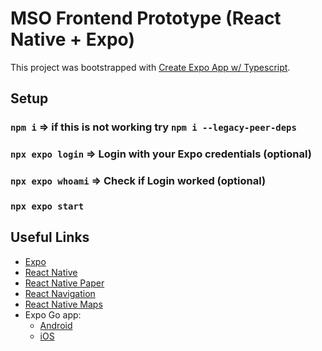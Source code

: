 # MSO Frontend Prototype (React Native + Expo)

This project was bootstrapped with [Create Expo App w/ Typescript](https://docs.expo.dev/guides/typescript/#starting-from-scratch-using-a-typescript-template).

## Setup

### `npm i` => if this is not working try `npm i --legacy-peer-deps`

### `npx expo login` => Login with your Expo credentials (optional)

### `npx expo whoami` => Check if Login worked (optional)

### `npx expo start`

## Useful Links

- [Expo](https://docs.expo.dev/)
- [React Native](https://reactnative.dev/docs/getting-started)
- [React Native Paper](https://callstack.github.io/react-native-paper/)
- [React Navigation](https://reactnavigation.org/docs/getting-started)
- [React Native Maps](https://github.com/react-native-maps/react-native-maps)
- Expo Go app:
  - [Android](https://play.google.com/store/apps/details?id=host.exp.exponent&hl=de&gl=US)
  - [iOS](https://apps.apple.com/de/app/expo-go/id982107779)
